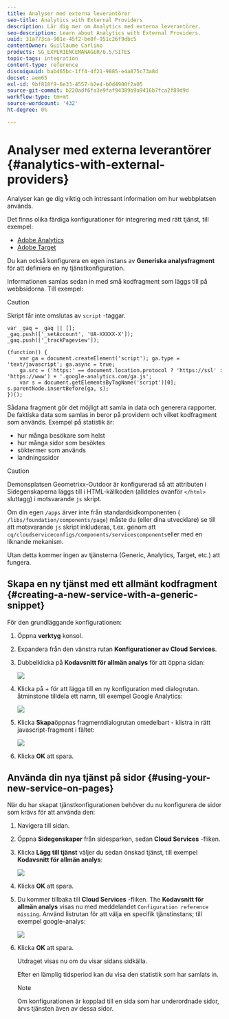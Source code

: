 ```yaml
---
title: Analyser med externa leverantörer
seo-title: Analytics with External Providers
description: Lär dig mer om Analytics med externa leverantörer.
seo-description: Learn about Analytics with External Providers.
uuid: 31a773ca-901e-45f2-be8f-951c26f9dbc5
contentOwner: Guillaume Carlino
products: SG_EXPERIENCEMANAGER/6.5/SITES
topic-tags: integration
content-type: reference
discoiquuid: bab465bc-1ff4-4f21-9885-e4a875c73a8d
docset: aem65
exl-id: 9bf818f9-6e33-4557-b2e4-b0d4900f2a05
source-git-commit: b220adf6fa3e9faf94389b9a9416b7fca2f89d9d
workflow-type: tm+mt
source-wordcount: '432'
ht-degree: 0%

---
```


# Analyser med externa leverantörer {#analytics-with-external-providers}

Analyser kan ge dig viktig och intressant information om hur webbplatsen används.

Det finns olika färdiga konfigurationer för integrering med rätt tjänst, till exempel:

* [Adobe Analytics](/help/sites-administering/adobeanalytics.md)
* [Adobe Target](/help/sites-administering/target.md)

Du kan också konfigurera en egen instans av **Generiska analysfragment** för att definiera en ny tjänstkonfiguration.

Informationen samlas sedan in med små kodfragment som läggs till på webbsidorna. Till exempel:

>[!CAUTION]
>
>Skript får inte omslutas av `script` -taggar.

```
var _gaq = _gaq || [];
_gaq.push(['_setAccount', 'UA-XXXXX-X']);
_gaq.push(['_trackPageview']);

(function() {
    var ga = document.createElement('script'); ga.type = 'text/javascript'; ga.async = true;
    ga.src = ('https:' == document.location.protocol ? 'https://ssl' : 'https://www') + '.google-analytics.com/ga.js';
    var s = document.getElementsByTagName('script')[0]; s.parentNode.insertBefore(ga, s);
})();
```

Sådana fragment gör det möjligt att samla in data och generera rapporter. De faktiska data som samlas in beror på providern och vilket kodfragment som används. Exempel på statistik är:

* hur många besökare som helst
* hur många sidor som besöktes
* söktermer som används
* landningssidor

>[!CAUTION]
>
>Demonsplatsen Geometrixx-Outdoor är konfigurerad så att attributen i Sidegenskaperna läggs till i HTML-källkoden (alldeles ovanför `</html>` sluttagg) i motsvarande `js` skript.
>
>Om din egen `/apps` ärver inte från standardsidkomponenten ( `/libs/foundation/components/page`) måste du (eller dina utvecklare) se till att motsvarande `js` skript inkluderas, t.ex. genom att `cq/cloudserviceconfigs/components/servicescomponents`eller med en liknande mekanism.
>
>Utan detta kommer ingen av tjänsterna (Generic, Analytics, Target, etc.) att fungera.

## Skapa en ny tjänst med ett allmänt kodfragment {#creating-a-new-service-with-a-generic-snippet}

För den grundläggande konfigurationen:

1. Öppna **verktyg** konsol.
1. Expandera från den vänstra rutan **Konfigurationer av Cloud Services**.
1. Dubbelklicka på **Kodavsnitt för allmän analys** för att öppna sidan:

   ![](assets/analytics_genericoverview.png)

1. Klicka på + för att lägga till en ny konfiguration med dialogrutan. åtminstone tilldela ett namn, till exempel Google Analytics:

   ![](assets/analytics_addconfig.png)

1. Klicka **Skapa**&#x200B;öppnas fragmentdialogrutan omedelbart - klistra in rätt javascript-fragment i fältet:

   ![](assets/analytics_snippet.png)

1. Klicka **OK** att spara.

## Använda din nya tjänst på sidor {#using-your-new-service-on-pages}

När du har skapat tjänstkonfigurationen behöver du nu konfigurera de sidor som krävs för att använda den:

1. Navigera till sidan.
1. Öppna **Sidegenskaper** från sidesparken, sedan **Cloud Services** -fliken.
1. Klicka **Lägg till tjänst** väljer du sedan önskad tjänst, till exempel **Kodavsnitt för allmän analys**:

   ![](assets/analytics_selectservice.png)

1. Klicka **OK** att spara.
1. Du kommer tillbaka till **Cloud Services** -fliken. The **Kodavsnitt för allmän analys** visas nu med meddelandet `Configuration reference missing`. Använd listrutan för att välja en specifik tjänstinstans; till exempel google-analys:

   ![](assets/analytics_selectspecificservice.png)

1. Klicka **OK** att spara.

   Utdraget visas nu om du visar sidans sidkälla.

   Efter en lämplig tidsperiod kan du visa den statistik som har samlats in.

   >[!NOTE]
   >
   >Om konfigurationen är kopplad till en sida som har underordnade sidor, ärvs tjänsten även av dessa sidor.
